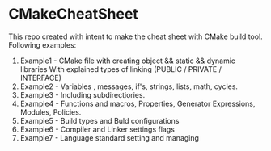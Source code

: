 # CMakeCheatSheet


This repo created with intent to make the cheat sheet with CMake build tool.
Following examples:

1) Example1 - CMake file with creating object && static && dynamic libraries
With explained types of linking (PUBLIC / PRIVATE / INTERFACE)
2) Example2 - Variables , messages, if's, strings, lists, math, cycles.
3) Example3 - Including subdirectiories.
4) Example4 - Functions and macros, Properties, Generator Expressions, Modules, Policies.
5) Example5 - Build types and Buld configurations
6) Example6 - Compiler and Linker settings flags
7) Example7 - Language standard setting and managing
